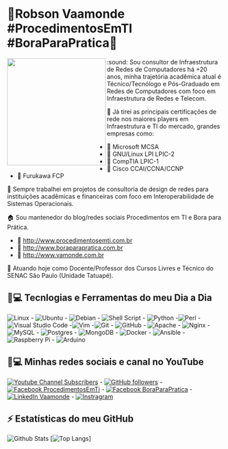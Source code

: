 # :penguin:Robson Vaamonde #ProcedimentosEmTI #BoraParaPratica:penguin: 
<img align="left" width="230" height="250" src="https://github.com/vaamonde/vaamonde/blob/main/vaamonde.png">
:sound: Sou consultor de Infraestrutura de Redes de Computadores há +20 anos, minha trajetória acadêmica atual é Técnico/Tecnólogo e Pós-Graduado em Redes de Computadores com foco em Infraestrutura de Redes e Telecom. 

:satellite: Já tirei as principais certificações de rede nos maiores players em Infraestrutura e TI do mercado, grandes empresas como:
- :rocket: Microsoft MCSA
- :rocket: GNU/Linux LPI LPIC-2
- :rocket: CompTIA LPIC-1
- :rocket: Cisco CCAI/CCNA/CCNP
- :rocket: Furukawa FCP

:office: Sempre trabalhei em projetos de consultoria de design de redes para instituições acadêmicas e financeiras com foco em Interoperabilidade de Sistemas Operacionais.

:house: Sou mantenedor do blog/redes sociais Procedimentos em TI e Bora para Prática. 
- :penguin: http://www.procedimentosemti.com.br
- :penguin: http://www.boraparapratica.com.br
- :penguin: http://www.vamonde.com.br

:school: Atuando hoje como Docente/Professor dos Cursos Livres e Técnico do SENAC São Paulo (Unidade Tatuapé).

## 🚀💻 Tecnlogias e Ferramentas do meu Dia a Dia
<img alt="Linux" src="https://img.shields.io/badge/Linux-FCC624?style=for-the-badge&logo=linux&logoColor=black" /> - <img alt="Ubuntu" src="https://img.shields.io/badge/Ubuntu-E95420?style=for-the-badge&logo=ubuntu&logoColor=white" /> - <img alt="Debian" src="https://img.shields.io/badge/Debian-D70A53?style=for-the-badge&logo=debian&logoColor=white" /> - <img alt="Shell Script" src="https://img.shields.io/badge/shell_script-%23121011.svg?style=for-the-badge&logo=gnu-bash&logoColor=white"/> - <img alt="Python" src="https://img.shields.io/badge/python-%2314354C.svg?style=for-the-badge&logo=python&logoColor=white"/> -<img alt="Perl" src="https://img.shields.io/badge/perl-%2339457E.svg?style=for-the-badge&logo=perl&logoColor=white"/> -<img alt="Visual Studio Code" src="https://img.shields.io/badge/VisualStudioCode-0078d7.svg?style=for-the-badge&logo=visual-studio-code&logoColor=white"/> -<img alt="Vim" src="https://img.shields.io/badge/VIM-%2311AB00.svg?style=for-the-badge&logo=vim&logoColor=white"/> -<img alt="Git" src="https://img.shields.io/badge/git-%23F05033.svg?style=for-the-badge&logo=git&logoColor=white"/> - <img alt="GitHub" src="https://img.shields.io/badge/github-%23121011.svg?style=for-the-badge&logo=github&logoColor=white"/> - <img alt="Apache" src="https://img.shields.io/badge/apache-%23D42029.svg?style=for-the-badge&logo=apache&logoColor=white"/> - <img alt="Nginx" src="https://img.shields.io/badge/nginx-%23009639.svg?style=for-the-badge&logo=nginx&logoColor=white"/> - <img alt="MySQL" src="https://img.shields.io/badge/mysql-%2300f.svg?style=for-the-badge&logo=mysql&logoColor=white"/> - <img alt="Postgres" src ="https://img.shields.io/badge/postgres-%23316192.svg?style=for-the-badge&logo=postgresql&logoColor=white"/> - <img alt="MongoDB" src ="https://img.shields.io/badge/MongoDB-%234ea94b.svg?style=for-the-badge&logo=mongodb&logoColor=white"/> - <img alt="Docker" src="https://img.shields.io/badge/docker-%230db7ed.svg?style=for-the-badge&logo=docker&logoColor=white"/> - <img alt="Ansible" src="https://img.shields.io/badge/ansible-%231A1918.svg?style=for-the-badge&logo=ansible&logoColor=white"/> - <img alt="Raspberry Pi" src="https://img.shields.io/badge/-RaspberryPi-C51A4A?style=for-the-badge&logo=Raspberry-Pi"/> - <img alt="Arduino" src="https://img.shields.io/badge/-Arduino-00979D?style=for-the-badge&logo=Arduino&logoColor=white"/>

## 🚀💻 Minhas redes sociais e canal no YouTube
[![Youtube Channel Subscribers](https://img.shields.io/youtube/channel/subscribers/UC-zMoZSD3tDQLEuPYJtL0hw?label=YOUTUBE&logo=youtube&style=for-the-badge&logoColor=red)](https://youtube.com/zero1ti) - [![GitHub followers](https://img.shields.io/github/followers/vaamonde?label=GitHub&logo=Github&style=for-the-badge)](https://github.com/vaamonde/) - [![Facebook ProcedimentosEmTi](https://img.shields.io/badge/Facebook-1877F2?style=for-the-badge&logo=ProcedimentosEmTi&logoColor=white)](https://www.facebook.com/ProcedimentosEmTi) - [![Facebook BoraParaPratica](https://img.shields.io/badge/Facebook-1877F2?style=for-the-badge&logo=BoraParaPratica&logoColor=white)](https://www.facebook.com/boraparapratica) - [![LinkedIn Vaamonde](https://img.shields.io/badge/LinkedIn-0077B5?style=for-the-badge&logo=linkedin&logoColor=white)](https://www.linkedin.com/in/robson-vaamonde-0b029028/) - [![Instragram](https://img.shields.io/badge/Instagram-E4405F?style=for-the-badge&logo=instagram&logoColor=white)](https://www.instagram.com/procedimentoem/)

## ⚡ Estatísticas do meu GitHub

![Github Stats](https://github-readme-stats.vercel.app/api?username=vaamonde&show_icons=true&count_private=true&show_icons=true&include_all_commits=true)
[![Top Langs](https://github-readme-stats.vercel.app/api/top-langs/?username=vaamonde&langs_count=4)]
